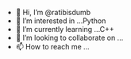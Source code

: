 - 👋 Hi, I’m @ratibisdumb
- 👀 I’m interested in ...Python
- 🌱 I’m currently learning ...C++
- 💞️ I’m looking to collaborate on ...
- 📫 How to reach me ...

<!---
ratibisdumb/ratibisdumb is a ✨ special ✨ repository because its `README.md` (this file) appears on your GitHub profile.
You can click the Preview link to take a look at your changes.
--->

